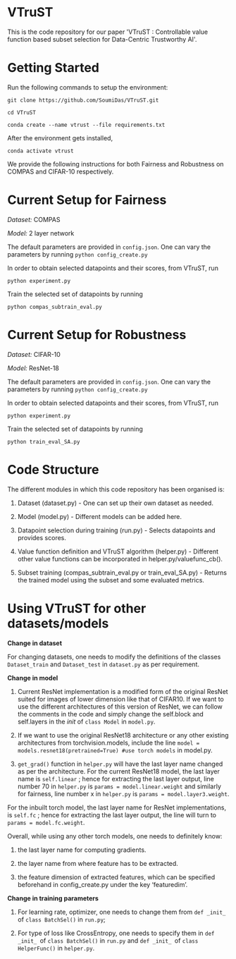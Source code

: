 # VTruST

This is the code repository for our paper 'VTruST : Controllable value function based subset selection for Data-Centric Trustworthy AI'.

# Getting Started

Run the following commands to setup the environment:

```
git clone https://github.com/SoumiDas/VTruST.git

cd VTruST

conda create --name vtrust --file requirements.txt
```

After the environment gets installed,

```
conda activate vtrust
```

We provide the following instructions for both Fairness and Robustness on COMPAS and CIFAR-10 respectively.

# Current Setup for Fairness

<i>Dataset:</i> COMPAS

<i>Model:</i> 2 layer network

The default parameters are provided in ```config.json```. One can vary the parameters by running ```python config_create.py```

In order to obtain selected datapoints and their scores, from VTruST, run

```python experiment.py```

Train the selected set of datapoints by running

```python compas_subtrain_eval.py```

# Current Setup for Robustness

<i>Dataset:</i> CIFAR-10

<i>Model:</i> ResNet-18

The default parameters are provided in ```config.json```. One can vary the parameters by running ```python config_create.py```

In order to obtain selected datapoints and their scores, from VTruST, run

```python experiment.py```

Train the selected set of datapoints by running

```python train_eval_SA.py```

# Code Structure

The different modules in which this code repository has been organised is:

1. Dataset (dataset.py) - One can set up their own dataset as needed.

2. Model (model.py) - Different models can be added here.

3. Datapoint selection during training (run.py) - Selects datapoints and provides scores.

4. Value function definition and VTruST algorithm (helper.py) - Different other value functions can be incorporated in helper.py/valuefunc_cb().

6. Subset training (compas_subtrain_eval.py or train_eval_SA.py) - Returns the trained model using the subset and some evaluated metrics. 


# Using VTruST for other datasets/models

<b> Change in dataset </b>

For changing datasets, one needs to modify the definitions of the classes ```Dataset_train``` and ```Dataset_test``` in ```dataset.py``` as per requirement.

<b> Change in model </b>

1. Current ResNet implementation is a modified form of the original ResNet suited for images of lower dimension like that of CIFAR10. If we want to use the different architectures of this version of ResNet, we can follow the comments in the code and simply change the self.block and self.layers in the _init_ of ```class Model``` in ```model.py```.

2. If we want to use the original ResNet18 architecture or any other existing architectures from torchvision.models, include the line 
```model = models.resnet18(pretrained=True) #use torch models``` in model.py.

3. ```get_grad()``` function in ```helper.py``` will have the last layer name changed as per the architecture. For the current ResNet18 model, the last layer name is ```self.linear``` ; hence for extracting the last layer output, line number 70 in ```helper.py``` is ```params = model.linear.weight``` and similarly for fairness, line number x in ```helper.py``` is ```params = model.layer3.weight```.

For the inbuilt torch model, the last layer name for ResNet implementations, is ```self.fc``` ; hence for extracting the last layer output, the line will turn to ```params = model.fc.weight```.


Overall, while using any other torch models,  one needs to definitely know:

1. the last layer name for computing gradients.

2. the layer name from where feature has to be extracted.

3. the feature dimension of extracted features, which can be specified beforehand in config_create.py under the key ‘featuredim’.

<b> Change in training parameters </b>

1. For learning rate, optimizer, one needs to change them from ```def _init_ ```of ```class BatchSel()``` in ```run.py```; 

2. For type of loss like CrossEntropy, one needs to specify them in ```def _init_ ```of ```class BatchSel()``` in ```run.py``` and ```def _init_ ```of ```class HelperFunc()``` in ```helper.py```.
